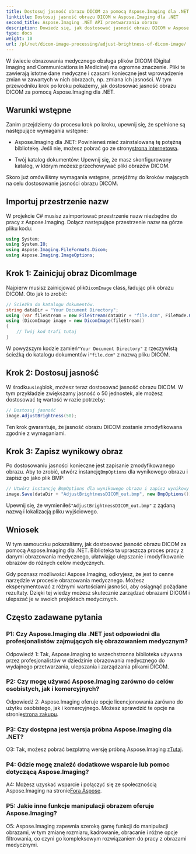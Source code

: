 ```yaml
---
title: Dostosuj jasność obrazu DICOM za pomocą Aspose.Imaging dla .NET
linktitle: Dostosuj jasność obrazu DICOM w Aspose.Imaging dla .NET
second_title: Aspose.Imaging .NET API przetwarzania obrazu
description: Dowiedz się, jak dostosować jasność obrazu DICOM w Aspose.Imaging dla .NET. Z łatwością ulepszaj obrazy medyczne.
type: docs
weight: 10
url: /pl/net/dicom-image-processing/adjust-brightness-of-dicom-image/
---
```

W świecie obrazowania medycznego obsługa plików DICOM (Digital Imaging and Communications in Medicine) ma ogromne znaczenie. Pliki te zawierają istotne dane medyczne i czasami konieczne jest wprowadzenie zmian w zawartych w nich obrazach, np. zmiana ich jasności. W tym przewodniku krok po kroku pokażemy, jak dostosować jasność obrazu DICOM za pomocą Aspose.Imaging dla .NET.

## Warunki wstępne

Zanim przejdziemy do procesu krok po kroku, upewnij się, że spełnione są następujące wymagania wstępne:

-  Aspose.Imaging dla .NET: Powinieneś mieć zainstalowaną tę potężną bibliotekę. Jeśli nie, możesz pobrać go ze strony[strona internetowa](https://releases.aspose.com/imaging/net/).

- Twój katalog dokumentów: Upewnij się, że masz skonfigurowany katalog, w którym możesz przechowywać pliki obrazów DICOM.

Skoro już omówiliśmy wymagania wstępne, przejdźmy do kroków mających na celu dostosowanie jasności obrazu DICOM.

## Importuj przestrzenie nazw

W projekcie C# musisz zaimportować przestrzenie nazw niezbędne do pracy z Aspose.Imaging. Dołącz następujące przestrzenie nazw na górze pliku kodu:

```csharp
using System;
using System.IO;
using Aspose.Imaging.FileFormats.Dicom;
using Aspose.Imaging.ImageOptions;
```

## Krok 1: Zainicjuj obraz DicomImage

 Najpierw musisz zainicjować plik`DicomImage` class, ładując plik obrazu DICOM. Oto jak to zrobić:

```csharp
// Ścieżka do katalogu dokumentów.
string dataDir = "Your Document Directory";
using (var fileStream = new FileStream(dataDir + "file.dcm", FileMode.Open, FileAccess.Read))
using (DicomImage image = new DicomImage(fileStream))
{
    // Twój kod trafi tutaj
}
```

 W powyższym kodzie zamień`"Your Document Directory"` z rzeczywistą ścieżką do katalogu dokumentów i`"file.dcm"` z nazwą pliku DICOM.

## Krok 2: Dostosuj jasność

 W środku`using`blok, możesz teraz dostosować jasność obrazu DICOM. W tym przykładzie zwiększamy jasność o 50 jednostek, ale możesz dostosować tę wartość w razie potrzeby:

```csharp
// Dostosuj jasność
image.AdjustBrightness(50);
```

Ten krok gwarantuje, że jasność obrazu DICOM zostanie zmodyfikowana zgodnie z wymaganiami.

## Krok 3: Zapisz wynikowy obraz

 Po dostosowaniu jasności konieczne jest zapisanie zmodyfikowanego obrazu. Aby to zrobić, utwórz instancję`BmpOptions` dla wynikowego obrazu i zapisz go jako plik BMP:

```csharp
// Utwórz instancję BmpOptions dla wynikowego obrazu i zapisz wynikowy obraz
image.Save(dataDir + "AdjustBrightnessDICOM_out.bmp", new BmpOptions());
```

 Upewnij się, że wymieniłeś`"AdjustBrightnessDICOM_out.bmp"` z żądaną nazwą i lokalizacją pliku wyjściowego.

## Wniosek

W tym samouczku pokazaliśmy, jak dostosować jasność obrazu DICOM za pomocą Aspose.Imaging dla .NET. Biblioteka ta upraszcza proces pracy z danymi obrazowania medycznego, ułatwiając ulepszanie i modyfikowanie obrazów do różnych celów medycznych.

Gdy poznasz możliwości Aspose.Imaging, odkryjesz, że jest to cenne narzędzie w procesie obrazowania medycznego. Możesz eksperymentować z różnymi wartościami jasności, aby osiągnąć pożądane rezultaty. Dzięki tej wiedzy możesz skutecznie zarządzać obrazami DICOM i ulepszać je w swoich projektach medycznych.

## Często zadawane pytania

### P1: Czy Aspose.Imaging dla .NET jest odpowiedni dla profesjonalistów zajmujących się obrazowaniem medycznym?

Odpowiedź 1: Tak, Aspose.Imaging to wszechstronna biblioteka używana przez profesjonalistów w dziedzinie obrazowania medycznego do wydajnego przetwarzania, ulepszania i zarządzania plikami DICOM.

### P2: Czy mogę używać Aspose.Imaging zarówno do celów osobistych, jak i komercyjnych?

 Odpowiedź 2: Aspose.Imaging oferuje opcje licencjonowania zarówno do użytku osobistego, jak i komercyjnego. Możesz sprawdzić te opcje na stronie[strona zakupu](https://purchase.aspose.com/buy).

### P3: Czy dostępna jest wersja próbna Aspose.Imaging dla .NET?

 O3: Tak, możesz pobrać bezpłatną wersję próbną Aspose.Imaging z[Tutaj](https://releases.aspose.com/).

### P4: Gdzie mogę znaleźć dodatkowe wsparcie lub pomoc dotyczącą Aspose.Imaging?

A4: Możesz uzyskać wsparcie i połączyć się ze społecznością Aspose.Imaging na stronie[Fora Aspose](https://forum.aspose.com/).

### P5: Jakie inne funkcje manipulacji obrazem oferuje Aspose.Imaging?

O5: Aspose.Imaging zapewnia szeroką gamę funkcji do manipulacji obrazami, w tym zmianę rozmiaru, kadrowanie, obracanie i różne opcje filtrowania, co czyni go kompleksowym rozwiązaniem do pracy z obrazami medycznymi.